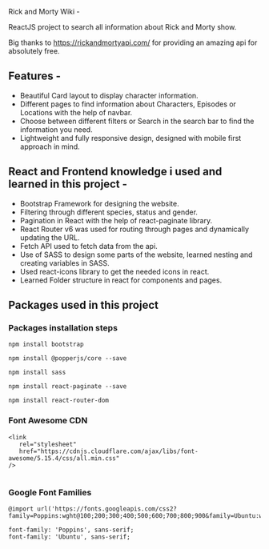 Rick and Morty Wiki -

ReactJS project to search all information about Rick and Morty show.

Big thanks to https://rickandmortyapi.com/ for providing an amazing api for absolutely free.

## Features -

- Beautiful Card layout to display character information.
- Different pages to find information about Characters, Episodes or Locations with the help of navbar.
- Choose between different filters or Search in the search bar to find the information you need.
- Lightweight and fully responsive design, designed with mobile first approach in mind.

## React and Frontend knowledge i used and learned in this project -

- Bootstrap Framework for designing the website.
- Filtering through different species, status and gender.
- Pagination in React with the help of react-paginate library.
- React Router v6 was used for routing through pages and dynamically updating the URL.
- Fetch API used to fetch data from the api.
- Use of SASS to design some parts of the website, learned nesting and creating variables in SASS.
- Used react-icons library to get the needed icons in react.
- Learned Folder structure in react for components and pages.

## Packages used in this project

### Packages installation steps

```
npm install bootstrap

npm install @popperjs/core --save

npm install sass

npm install react-paginate --save

npm install react-router-dom
```

### Font Awesome CDN

```
<link
   rel="stylesheet"
   href="https://cdnjs.cloudflare.com/ajax/libs/font-awesome/5.15.4/css/all.min.css"
/>
    
```

### Google Font Families

```
@import url('https://fonts.googleapis.com/css2?family=Poppins:wght@100;200;300;400;500;600;700;800;900&family=Ubuntu:wght@300;400;500;700&display=swap');

font-family: 'Poppins', sans-serif;
font-family: 'Ubuntu', sans-serif;
```

